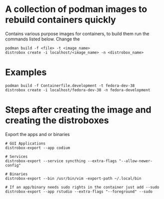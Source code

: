 # A collection of podman images to rebuild containers quickly
Contains various purpose images for containers, to build them run the commands listed below. Change the 

```
podman build -f <file> -t <image_name>
distrobox create -i localhost/<image_name> -n <distrobox_name>
```

# Examples
```
podman build -f Containerfile.development -t fedora-dev-38
distrobox create -i localhost/fedora-dev-38 -n fedora-development
```

# Steps after creating the image and creating the distroboxes
Export the apps and or binaries
```
# GUI Applications
distrobox-export --app codium

# Services
distrobox-export --service syncthing --extra-flags "--allow-newer-config"

# Binaries
distrobox-export --bin /usr/bin/vim -export-path ~/.local/bin

# If an app/binary needs sudo rights in the container just add --sudo
distrobox-export --app rstudio --extra-flags "--foreground" --sudo
```
